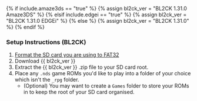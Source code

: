 {% if include.amaze3ds == "true" %}
{% assign bl2ck_ver = "BL2CK 1.31.0 Amaze3DS" %}
{% elsif include.edgei == "true" %}
{% assign bl2ck_ver = "BL2CK 1.31.0 EDGEi" %}
{% else %}
{% assign bl2ck_ver = "BL2CK 1.31.0" %}
{% endif %}

### Setup Instructions (BL2CK)
1. [Format the SD card you are using to FAT32](https://wiki.hacks.guide/wiki/Formatting_an_SD_card)
1. Download {{ bl2ck_ver }}
1. Extract the {{ bl2ck_ver }} .zip file to your SD card root.
1. Place any `.nds` game ROMs you'd like to play into a folder of your choice which isn't the `_rpg` folder.
    - (Optional) You may want to create a `Games` folder to store your ROMs in to keep the root of your SD card organised.
